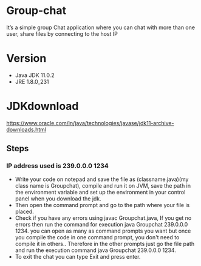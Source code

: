 # Group-chat
 It’s a simple group Chat application where you can chat with more than one user, share files by connecting to the host IP
# Version
 - Java JDK 11.0.2
 - JRE 1.8.0_231
# JDKdownload
https://www.oracle.com/in/java/technologies/javase/jdk11-archive-downloads.html
## Steps
### IP address used is 239.0.0.0 1234
- Write your code on notepad and save the file as (classname.java)(my class name is Groupchat), compile and run it on JVM, save the path in the environment variable and set up the environment in your control panel when you download the jdk.
- Then open the command prompt and go to the path where your file is placed.
- Check if you have any errors using javac Groupchat.java, If you get no errors then run the command for execution java Groupchat 239.0.0.0 1234. you can open as many as command prompts you want but once you compile the code in one command prompt, you don't need to compile it in others.. Therefore in the other prompts just go the file path and run the execution command java Groupchat 239.0.0.0 1234.
- To exit the chat you can type Exit and press enter.
